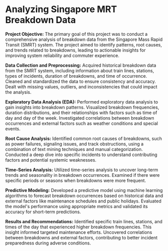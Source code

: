 # Analyzing Singapore MRT Breakdown Data

**Project Objective:**
The primary goal of this project was to conduct a comprehensive analysis of breakdown data from the Singapore Mass Rapid Transit (SMRT) system. The project aimed to identify patterns, root causes, and trends related to breakdowns, leading to actionable insights for improving system reliability and commuter experience.

**Data Collection and Preprocessing:**
Acquired historical breakdown data from the SMRT system, including information about train lines, stations, types of incidents, duration of breakdowns, and time of occurrence.
Cleaned and standardized the data to ensure consistency and accuracy. Dealt with missing values, outliers, and inconsistencies that could impact the analysis.

**Exploratory Data Analysis (EDA):**
Performed exploratory data analysis to gain insights into breakdown patterns. Visualized breakdown frequencies, duration distributions, and their relationships with factors such as time of day and day of the week.
Investigated correlations between breakdown occurrences and external factors such as weather conditions and special events.

**Root Cause Analysis:**
Identified common root causes of breakdowns, such as power failures, signaling issues, and track obstructions, using a combination of text mining techniques and manual categorization.
Conducted a deep dive into specific incidents to understand contributing factors and potential systemic weaknesses.

**Time-Series Analysis:**
Utilized time-series analysis to uncover long-term trends and seasonality in breakdown occurrences. Examined if there were specific periods or seasons when breakdowns were more frequent.

**Predictive Modeling:**
Developed a predictive model using machine learning algorithms to forecast breakdown occurrences based on historical data and external factors like maintenance schedules and public holidays.
Evaluated the model's performance using appropriate metrics and validated its accuracy for short-term predictions.

**Results and Recommendations:**
Identified specific train lines, stations, and times of the day that experienced higher breakdown frequencies. This insight informed targeted maintenance efforts.
Uncovered correlations between breakdowns and external factors, contributing to better incident preparedness during adverse conditions.
